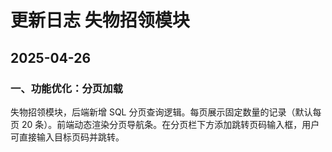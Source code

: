 # 更新日志 失物招领模块

## 2025-04-26

### 一、功能优化：分页加载
失物招领模块，后端新增 SQL 分页查询逻辑。每页展示固定数量的记录（默认每页 20 条）。前端动态渲染分页导航条。在分页栏下方添加跳转页码输入框，用户可直接输入目标页码并跳转。



